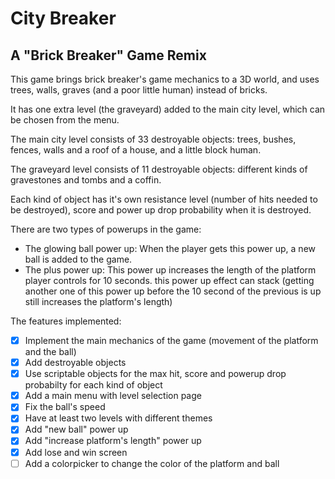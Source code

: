 # City Breaker
## A "Brick Breaker" Game Remix

This game brings brick breaker's game mechanics to a 3D world, and uses trees, walls, graves (and a poor little human) instead of bricks.

It has one extra level (the graveyard) added to the main city level, which can be chosen from the menu.

The main city level consists of 33 destroyable objects: trees, bushes, fences, walls and a roof of a house, and a little block human.

The graveyard level consists of 11 destroyable objects: different kinds of gravestones and tombs and a coffin.

Each kind of object has it's own resistance level (number of hits needed to be destroyed), score and power up drop probability when it is destroyed.

There are two types of powerups in the game:
- The glowing ball power up: When the player gets this power up, a new ball is added to the game.
- The plus power up: This power up increases the length of the platform player controls for 10 seconds. this power up effect can stack (getting another one of this power up before the 10 second of the previous is up still increases the platform's length)

The features implemented:
- [x] Implement the main mechanics of the game (movement of the platform and the ball)
- [x] Add destroyable objects
- [x] Use scriptable objects for the max hit, score and powerup drop probabilty for each kind of object
- [x] Add a main menu with level selection page
- [x] Fix the ball's speed
- [x] Have at least two levels with different themes
- [x] Add "new ball" power up
- [x] Add "increase platform's length" power up
- [x] Add lose and win screen
- [ ] Add a colorpicker to change the color of the platform and ball
